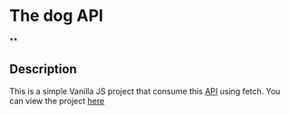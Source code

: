 # The dog API

\*\*

## Description

This is a simple Vanilla JS project that consume this <a href="https://thedogapi.com/">API</a> using fetch. You can view the project <a href="">here</a>
